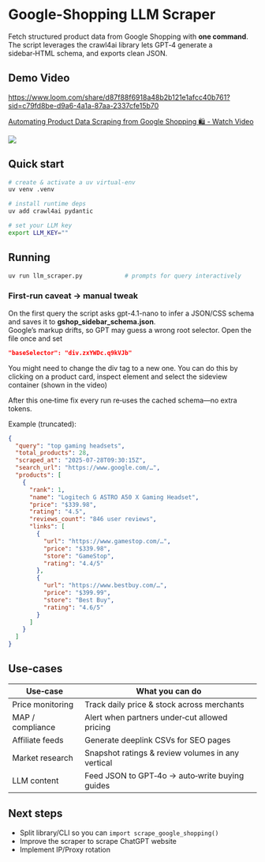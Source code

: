 # Google-Shopping LLM Scraper

Fetch structured product data from Google Shopping with **one command**.  
The script leverages the crawl4ai library lets GPT‑4 generate a sidebar‑HTML schema, and exports clean JSON.

## Demo Video
https://www.loom.com/share/d87f88f6918a48b2b121e1afcc40b761?sid=c79fd8be-d9a6-4a1a-87aa-2337cfe15b70
<div>
    <a href="https://www.loom.com/share/d87f88f6918a48b2b121e1afcc40b761">
      <p>Automating Product Data Scraping from Google Shopping 🛍️ - Watch Video</p>
    </a>
    <a href="https://www.loom.com/share/d87f88f6918a48b2b121e1afcc40b761">
      <img style="max-width:300px;" src="https://cdn.loom.com/sessions/thumbnails/d87f88f6918a48b2b121e1afcc40b761-1028778a17d3dbb5-full-play.gif">
    </a>
  </div>

## Quick start
```bash
# create & activate a uv virtual‑env
uv venv .venv

# install runtime deps
uv add crawl4ai pydantic

# set your LLM key
export LLM_KEY=""
```

## Running
```bash
uv run llm_scraper.py            # prompts for query interactively
```

### First‑run caveat → manual tweak
On the first query the script asks gpt-4.1-nano to infer a JSON/CSS schema and saves it to **gshop_sidebar_schema.json**.  
Google’s markup drifts, so GPT may guess a wrong root selector. Open the file once and set
```json
"baseSelector": "div.zxYWDc.q9kVJb"
```
You might need to change the div tag to a new one. You can do this by clicking on a product card, inspect element and select the sideview container (shown in the video)

After this one‑time fix every run re‑uses the cached schema—no extra tokens.

Example (truncated):
```json
{
  "query": "top gaming headsets",
  "total_products": 28,
  "scraped_at": "2025-07-28T09:30:15Z",
  "search_url": "https://www.google.com/…",
  "products": [
    {
      "rank": 1,
      "name": "Logitech G ASTRO A50 X Gaming Headset",
      "price": "$339.98",
      "rating": "4.5",
      "reviews_count": "846 user reviews",
      "links": [
        {
          "url": "https://www.gamestop.com/…",
          "price": "$339.98",
          "store": "GameStop",
          "rating": "4.4/5"
        },
        {
          "url": "https://www.bestbuy.com/…",
          "price": "$399.99",
          "store": "Best Buy",
          "rating": "4.6/5"
        }
      ]
    }
  ]
}
```

## Use‑cases
| Use‑case | What you can do |
|----------|-----------------|
| Price monitoring | Track daily price & stock across merchants |
| MAP / compliance | Alert when partners under‑cut allowed pricing |
| Affiliate feeds  | Generate deeplink CSVs for SEO pages |
| Market research  | Snapshot ratings & review volumes in any vertical |
| LLM content      | Feed JSON to GPT‑4o → auto‑write buying guides |

## Next steps
* Split library/CLI so you can `import scrape_google_shopping()`
* Improve the scraper to scrape ChatGPT website
* Implement IP/Proxy rotation
